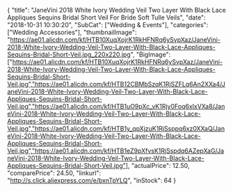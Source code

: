 {
	"title": "JaneVini 2018 White Ivory Wedding Veil Two Layer With Black Lace Appliques Sequins Bridal Short Veil For Bride Soft Tulle Veils",
	"date": "2018-10-31 10:30:20",
	"SubCat": ["Wedding & Events"],
	"categories": ["Wedding Accessories"],
	"thumbnailImage": "https://ae01.alicdn.com/kf/HTB10XuqXojrK1RkHFNRq6ySvpXaz/JaneVini-2018-White-Ivory-Wedding-Veil-Two-Layer-With-Black-Lace-Appliques-Sequins-Bridal-Short-Veil.jpg_220x220.jpg",
	"BigImage": ["https://ae01.alicdn.com/kf/HTB10XuqXojrK1RkHFNRq6ySvpXaz/JaneVini-2018-White-Ivory-Wedding-Veil-Two-Layer-With-Black-Lace-Appliques-Sequins-Bridal-Short-Veil.jpg","https://ae01.alicdn.com/kf/HTB12CBMbSzqK1RjSZFLq6An2XXa4/JaneVini-2018-White-Ivory-Wedding-Veil-Two-Layer-With-Black-Lace-Appliques-Sequins-Bridal-Short-Veil.jpg","https://ae01.alicdn.com/kf/HTB1uO9pXc_vK1Rjy0Foq6xIxVXa8/JaneVini-2018-White-Ivory-Wedding-Veil-Two-Layer-With-Black-Lace-Appliques-Sequins-Bridal-Short-Veil.jpg","https://ae01.alicdn.com/kf/HTB1y_qpXjzuK1RjSsppq6xz0XXaQ/JaneVini-2018-White-Ivory-Wedding-Veil-Two-Layer-With-Black-Lace-Appliques-Sequins-Bridal-Short-Veil.jpg","https://ae01.alicdn.com/kf/HTB1eZ9pXfvsK1RjSspdq6AZepXaG/JaneVini-2018-White-Ivory-Wedding-Veil-Two-Layer-With-Black-Lace-Appliques-Sequins-Bridal-Short-Veil.jpg"],
	"actualPrice": 12.50,
	"comparePrice": 24.50,
	"linkurl": "http://s.click.aliexpress.com/e/bxnTpYLQ",
	"inStock": 64
}
